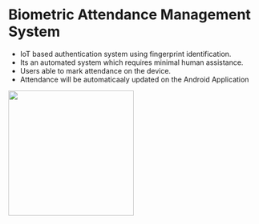 # Biometric Attendance Management System

- IoT based authentication system using fingerprint identification.
- Its an automated system which requires minimal human assistance.
- Users able to mark attendance on the device.
- Attendance will be automaticaaly updated on the Android Application

<img src="project.jpeg" width="250" /> <br/> <br/>
